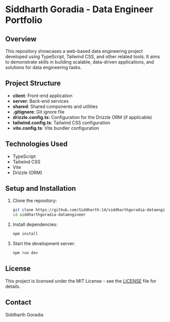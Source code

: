 # Siddharth Goradia - Data Engineer Portfolio

## Overview
This repository showcases a web-based data engineering project developed using TypeScript, Tailwind CSS, and other related tools. It aims to demonstrate skills in building scalable, data-driven applications, and solutions for data engineering tasks.

## Project Structure
- **client**: Front-end application
- **server**: Back-end services
- **shared**: Shared components and utilities
- **.gitignore**: Git ignore file
- **drizzle.config.ts**: Configuration for the Drizzle ORM (if applicable)
- **tailwind.config.ts**: Tailwind CSS configuration
- **vite.config.ts**: Vite bundler configuration

## Technologies Used
- TypeScript
- Tailwind CSS
- Vite
- Drizzle (ORM)

## Setup and Installation
1. Clone the repository:
   ```bash
   git clone https://github.com/Siddharth-14/siddharthgoradia-dataengineer.git
   cd siddharthgoradia-dataengineer
   ```

2. Install dependencies:
   ```bash
   npm install
   ```

3. Start the development server:
   ```bash
   npm run dev
   ```

## License
This project is licensed under the MIT License - see the [LICENSE](LICENSE) file for details.

## Contact
Siddharth Goradia